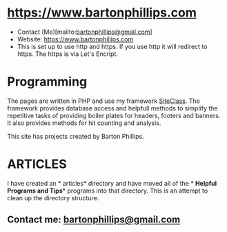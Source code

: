 # https://www.bartonphillips.com

* Contact (Me)[mailto:bartonphillips@gmail.com]
* Website: https://www.bartonphillips.com  
* This is set up to use http and https. If you use http it will redirect to https. The https is via Let's Encript.

# Programming

The pages are written in PHP and use my framework [SiteClass](https://github.com/bartonlp/site-class).
The framework provides database access and helpfull methods to simplify the repetitive tasks of
providing boiler plates for headers, footers and banners. It also provides methods for hit counting
and analysis.

This site has projects created by Barton Phillips.
                                                          
# ARTICLES

I have created an * articles*  directory and have moved all of the * __Helpful Programs and Tips__* 
programs into that directory. This is an attempt to clean up the directory structure.


## Contact me: [bartonphillips@gmail.com](mailto:bartonphillips@gmail.com)

